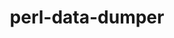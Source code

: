 ---
title: "perl-data-dumper"
layout: cache
categories: [package, develop-2023-10-08]
meta: {"versions": ["2.173"], "compilers": ["gcc@=11.1.0", "gcc@=11.3.0", "gcc@=11.4.0", "gcc@=9.4.0"], "oss": ["ubuntu20.04", "ubuntu22.04"], "platforms": ["linux"], "targets": ["aarch64", "ppc64le", "x86_64_v3"], "stacks": ["data-vis-sdk", "e4s", "e4s-arm", "e4s-power", "gpu-tests", "ml-linux-x86_64-cpu", "ml-linux-x86_64-cuda", "ml-linux-x86_64-rocm", "root"], "num_specs": 5, "num_specs_by_stack": {"e4s-arm": 1, "root": 5, "e4s-power": 1, "data-vis-sdk": 1, "gpu-tests": 1, "e4s": 1, "ml-linux-x86_64-rocm": 1, "ml-linux-x86_64-cpu": 1, "ml-linux-x86_64-cuda": 1}}
spec_details: [{"hash": "exvyyu4dwdofhwukayhl6f3pdiw7ilbu", "compiler": "gcc@=11.4.0", "versions": ["2.173"], "os": "ubuntu20.04", "platform": "linux", "target": "aarch64", "variants": ["build_system=perl"], "stacks": ["e4s-arm", "root"], "size": "-", "tarball": "https://binaries.spack.io/develop-2023-10-08/build_cache/linux-ubuntu20.04-aarch64/gcc-11.4.0/perl-data-dumper-2.173/linux-ubuntu20.04-aarch64-gcc-11.4.0-perl-data-dumper-2.173-exvyyu4dwdofhwukayhl6f3pdiw7ilbu.spack"}, {"hash": "xaqyxyekkhzepo2fjykwmouvwjfeugfd", "compiler": "gcc@=9.4.0", "versions": ["2.173"], "os": "ubuntu20.04", "platform": "linux", "target": "ppc64le", "variants": ["build_system=perl"], "stacks": ["e4s-power", "root"], "size": "-", "tarball": "https://binaries.spack.io/develop-2023-10-08/build_cache/linux-ubuntu20.04-ppc64le/gcc-9.4.0/perl-data-dumper-2.173/linux-ubuntu20.04-ppc64le-gcc-9.4.0-perl-data-dumper-2.173-xaqyxyekkhzepo2fjykwmouvwjfeugfd.spack"}, {"hash": "3wd3wfslgr4wevg3a4mzgkyutmr6rtde", "compiler": "gcc@=11.1.0", "versions": ["2.173"], "os": "ubuntu20.04", "platform": "linux", "target": "x86_64_v3", "variants": ["build_system=perl"], "stacks": ["data-vis-sdk", "gpu-tests", "root"], "size": "-", "tarball": "https://binaries.spack.io/develop-2023-10-08/build_cache/linux-ubuntu20.04-x86_64_v3/gcc-11.1.0/perl-data-dumper-2.173/linux-ubuntu20.04-x86_64_v3-gcc-11.1.0-perl-data-dumper-2.173-3wd3wfslgr4wevg3a4mzgkyutmr6rtde.spack"}, {"hash": "tr7j6ojvnbsbw74nz4bv3vxwteappuye", "compiler": "gcc@=11.4.0", "versions": ["2.173"], "os": "ubuntu20.04", "platform": "linux", "target": "x86_64_v3", "variants": ["build_system=perl"], "stacks": ["e4s", "root"], "size": "-", "tarball": "https://binaries.spack.io/develop-2023-10-08/build_cache/linux-ubuntu20.04-x86_64_v3/gcc-11.4.0/perl-data-dumper-2.173/linux-ubuntu20.04-x86_64_v3-gcc-11.4.0-perl-data-dumper-2.173-tr7j6ojvnbsbw74nz4bv3vxwteappuye.spack"}, {"hash": "qh4yqxxou26qgb47tx4ss7v6hz5gvydc", "compiler": "gcc@=11.3.0", "versions": ["2.173"], "os": "ubuntu22.04", "platform": "linux", "target": "x86_64_v3", "variants": ["build_system=perl"], "stacks": ["ml-linux-x86_64-rocm", "ml-linux-x86_64-cpu", "root", "ml-linux-x86_64-cuda"], "size": "-", "tarball": "https://binaries.spack.io/develop-2023-10-08/build_cache/linux-ubuntu22.04-x86_64_v3/gcc-11.3.0/perl-data-dumper-2.173/linux-ubuntu22.04-x86_64_v3-gcc-11.3.0-perl-data-dumper-2.173-qh4yqxxou26qgb47tx4ss7v6hz5gvydc.spack"}]
---